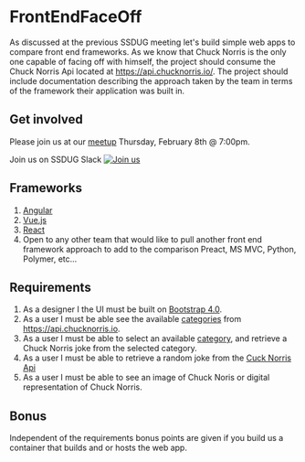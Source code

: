 # FrontEndFaceOff

As discussed at the previous SSDUG meeting let's build simple web apps to compare front end frameworks. As we know that Chuck Norris is the only one capable of facing off with himself, the project should consume the Chuck Norris Api located at https://api.chucknorris.io/. The project should include documentation describing the approach taken by the team in terms of the framework their application was built in.

## Get involved

Please join us at our [meetup](https://www.meetup.com/ssdevelopers/) Thursday, February 8th @ 7:00pm.

Join us on SSDUG Slack [![Join us](https://webtasks.iamnotmyself.com/notmyself/ssdug-slackin/badge.svg)](https://webtasks.iamnotmyself.com/notmyself/ssdug-slackin/)

## Frameworks

1. [Angular](https://angular.io/)
1. [Vue.js](https://vuejs.org/)
1. [React](https://reactjs.org/)
1. Open to any other team that would like to pull another front end framework approach to add to the comparison Preact, MS MVC, Python, Polymer, etc...

## Requirements

1. As a designer I the UI must be built on [Bootstrap 4.0](https://getbootstrap.com/).
1. As a user I must be able see the available [categories](https://api.chucknorris.io/jokes/categories) from https://api.chucknorris.io.
1. As a user I must be able to select an available [category](https://api.chucknorris.io/jokes/categories), and retrieve a Chuck Norris joke from the selected category.
1. As a user I must be able to retrieve a random joke from the [Cuck Norris Api](https://api.chucknorris.io/)
1. As a user I must be able to see an image of Chuck Noris or digital representation of Chuck Norris.

## Bonus

Independent of the requirements bonus points are given if you build us a container that builds and or hosts the web app.
